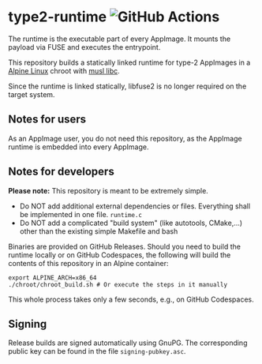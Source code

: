 # type2-runtime ![GitHub Actions](https://github.com/AppImage/type2-runtime/actions/workflows/build.yaml/badge.svg)

The runtime is the executable part of every AppImage. It mounts the payload via FUSE and executes the entrypoint.

This repository builds a statically linked runtime for type-2 AppImages in a [Alpine Linux](https://alpinelinux.org/) chroot with [musl libc](https://www.musl-libc.org/).

Since the runtime is linked statically, libfuse2 is no longer required on the target system.

## Notes for users

As an AppImage user, you do not need this repository, as the AppImage runtime is embedded into every AppImage.

## Notes for developers

__Please note:__ This repository is meant to be extremely simple.

* Do NOT add additional external dependencies or files. Everything shall be implemented in one file. `runtime.c`  
* Do NOT add a complicated "build system" (like autotools, CMake,...) other than the existing simple Makefile and bash

Binaries are provided on GitHub Releases. Should you need to build the runtime locally or on GitHub Codespaces, the following will build the contents of this repository in an Alpine container:

```
export ALPINE_ARCH=x86_64
./chroot/chroot_build.sh # Or execute the steps in it manually
```

This whole process takes only a few seconds, e.g., on GitHub Codespaces.

## Signing

Release builds are signed automatically using GnuPG. The corresponding public key can be found in the file `signing-pubkey.asc`.
